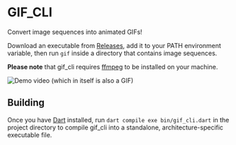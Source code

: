 # GIF_CLI

Convert image sequences into animated GIFs!

Download an executable from [Releases](https://github.com/doodlezucc/gif_cli/releases), add it to your PATH environment variable,
then run `gif` inside a directory that contains image sequences.

**Please note** that gif_cli requires [ffmpeg](https://www.ffmpeg.org/) to be installed
on your machine.

![Demo video (which in itself is also a GIF)](demo.gif)

## Building

Once you have [Dart](https://dart.dev/get-dart) installed, run
`dart compile exe bin/gif_cli.dart`
in the project directory to compile gif_cli into a standalone, architecture-specific executable file.
